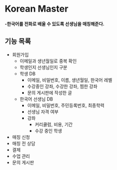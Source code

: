 # Korean Master
#### -한국어를 전화로 배울 수 있도록 선생님을 매칭해준다.
## 기능 목록
- 회원가입
    - 이메일과 생년월일로 중복 확인
    - 학생인지 선생님인지 구분
    - 학생 DB
        - 이메일, 비밀번호, 이름, 생년월일, 한국어 레벨
        - 수강중인 강좌, 수강한 강좌, 찜한 강좌
        - 문의 게시판에 작성한 글
    - 한국어 선생님 DB
        - 이메일, 비밀번호, 주민등록번호, 최종학력
        - 선생님 자격 여부
        - 강좌
            - 커리큘럼, 비용, 기간
            - 수강 중인 학생
- 매칭 신청
- 매칭 전 상담
- 결제
- 수업 관리
- 문의 게시판